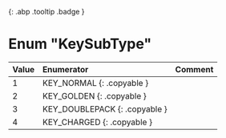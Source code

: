 [ ](#){: .abp .tooltip .badge }
# Enum "KeySubType"
|Value|Enumerator|Comment|
|:--|:--|:--|
| 1 |KEY_NORMAL {: .copyable } |  | 
| 2 |KEY_GOLDEN {: .copyable } |  | 
| 3 |KEY_DOUBLEPACK {: .copyable } |  | 
| 4 |KEY_CHARGED {: .copyable } |  | 